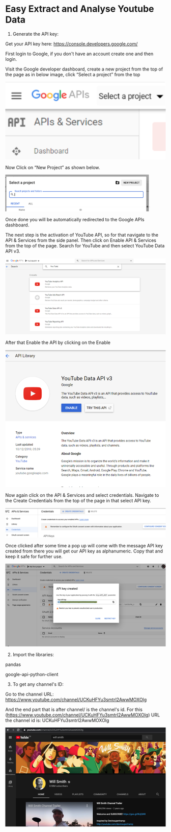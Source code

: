 # Easy Extract and Analyse Youtube Data
1. Generate the API key:

Get your API key here: https://console.developers.google.com/

First login to Google, if you don't have an account create one and then login.

Visit the Google developer dashboard, create a new project from the top of the page as in below image, click “Select a project” from the top

![](ScreenshotsAPI/APISS1.png) 

Now Click on “New Project” as shown below.

![](ScreenshotsAPI/APISS2.png) 

Once done you will be automatically redirected to the Google APIs dashboard.
 
The next step is the activation of YouTube API, so for that navigate to the API & Services from the side panel.
Then click on Enable API & Services from the top of the page.
Search for YouTube and then select YouTube Data API v3.    

![](ScreenshotsAPI/APISS3.png) 

After that Enable the API by clicking on the Enable

![](ScreenshotsAPI/APISS6.png) 

Now again click on the API & Services and select credentials. Navigate to the Create Credentials from the top of the page in that select API key.

![](ScreenshotsAPI/APISS4.png) 

Once clicked after some time a pop up will come with the message API key created from there you will get our API key as alphanumeric. Copy that and keep it safe for further use.

![](ScreenshotsAPI/APISS5.png) 

2. Import the libraries:

pandas

google-api-python-client

3. To get any channel's ID:

Go to the channel URL: https://www.youtube.com/channel/UCKuHFYu3smtrl2AwwMOXOlg

And the end part that is after channel/ is the channel's id. For this (https://www.youtube.com/channel/UCKuHFYu3smtrl2AwwMOXOlg) URL the channel id is: UCKuHFYu3smtrl2AwwMOXOlg


![](ScreenshotsAPI/ChannelIDSS.png) 
 

